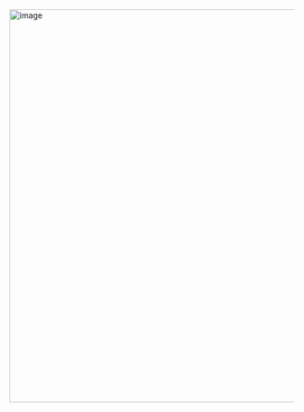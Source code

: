 <img width="693" alt="image" src="https://user-images.githubusercontent.com/52594760/120462143-9a5a6d80-c3d5-11eb-8004-b53778b4acd0.png">
